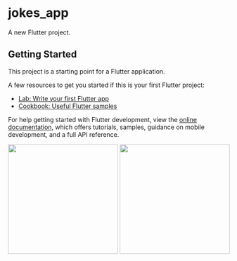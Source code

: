 # jokes_app

A new Flutter project.

## Getting Started

This project is a starting point for a Flutter application.

A few resources to get you started if this is your first Flutter project:

- [Lab: Write your first Flutter app](https://docs.flutter.dev/get-started/codelab)
- [Cookbook: Useful Flutter samples](https://docs.flutter.dev/cookbook)

For help getting started with Flutter development, view the
[online documentation](https://docs.flutter.dev/), which offers tutorials,
samples, guidance on mobile development, and a full API reference.




<img src="https://user-images.githubusercontent.com/121868184/219576773-16544446-ebe2-4c5b-8fc5-609166d851a4.jpeg" width="250px">
<img src="https://user-images.githubusercontent.com/121868184/219576785-77a5ae18-a943-4ce9-975f-28eded10b53a.jpeg" width="250px">


